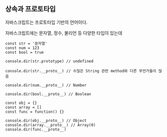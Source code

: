 ## 상속과 프로토타입

자바스크립트는 프로토타입 기반의 언어이다.

자바스크립트에는 문자열, 정수, 불리언 등 다양한 타입이 있는데

```
const str = '문자열'
const num = 123
const bool = true

console.dir(str.prototype) // undefined

console.dir(str.__proto__) // 수많은 String 관련 method와 다른 무언가들이 많음

console.dir(num.__proto__) // Number

console.dir(bool.__proto__) // Boolean

const obj = {}
const array = []
const func = function() {}

console.dir(obj.__proto__) // Object
console.dir(array.__proto__) // Array(0)
console.dir(func.__proto__)   



```
